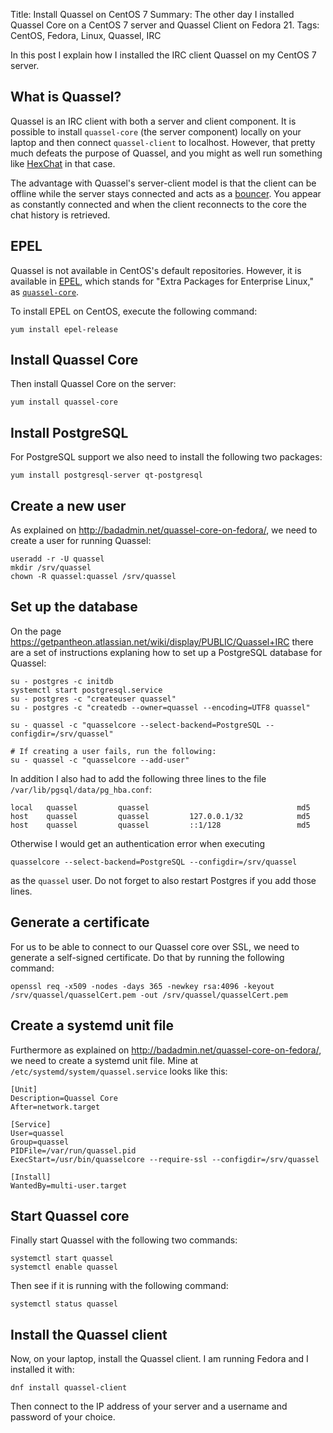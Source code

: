 Title: Install Quassel on CentOS 7
Summary: The other day I installed Quassel Core on a CentOS 7 server and Quassel Client on Fedora 21.
Tags: CentOS, Fedora, Linux, Quassel, IRC

In this post I explain how I installed the IRC client Quassel on my CentOS 7
server.

## What is Quassel?

Quassel is an IRC client with both a server and client component. It is
possible to install `quassel-core` (the server component) locally on your
laptop and then connect `quassel-client` to localhost. However, that pretty
much defeats the purpose of Quassel, and you might as well run something like
[HexChat](https://hexchat.github.io/) in that case.

The advantage with Quassel's server-client model is that the client can be
offline while the server stays connected and acts as a
[bouncer](http://en.wikipedia.org/wiki/BNC_(software)#IRC). You appear as
constantly connected and when the client reconnects to the core the chat
history is retrieved.

## EPEL

Quassel is not available in CentOS's default repositories. However, it is
available in [EPEL](https://fedoraproject.org/wiki/EPEL),
which stands for "Extra Packages for Enterprise Linux," as
[`quassel-core`](http://dl.fedoraproject.org/pub/epel/7/x86_64/repoview/quassel-core.html).

To install EPEL on CentOS, execute the following command:

    yum install epel-release

## Install Quassel Core

Then install Quassel Core on the server:

    yum install quassel-core

## Install PostgreSQL

For PostgreSQL support we also need to install the following two packages:

    yum install postgresql-server qt-postgresql

## Create a new user

As explained on <http://badadmin.net/quassel-core-on-fedora/>, we need to
create a user for running Quassel:

    useradd -r -U quassel
    mkdir /srv/quassel
    chown -R quassel:quassel /srv/quassel

## Set up the database

On the page <https://getpantheon.atlassian.net/wiki/display/PUBLIC/Quassel+IRC>
there are a set of instructions explaning how to set up a PostgreSQL database
for Quassel:

    su - postgres -c initdb
    systemctl start postgresql.service
    su - postgres -c "createuser quassel"
    su - postgres -c "createdb --owner=quassel --encoding=UTF8 quassel"

    su - quassel -c "quasselcore --select-backend=PostgreSQL --configdir=/srv/quassel"

    # If creating a user fails, run the following:
    su - quassel -c "quasselcore --add-user"

In addition I also had to add the following three lines to the file
`/var/lib/pgsql/data/pg_hba.conf`:

    local   quassel         quassel                                 md5
    host    quassel         quassel         127.0.0.1/32            md5
    host    quassel         quassel         ::1/128                 md5

Otherwise I would get an authentication error when executing

    quasselcore --select-backend=PostgreSQL --configdir=/srv/quassel

as the `quassel` user. Do not forget to also restart Postgres if you add those
lines.

## Generate a certificate

For us to be able to connect to our Quassel core over SSL, we need to generate
a self-signed certificate. Do that by running the following command:

    openssl req -x509 -nodes -days 365 -newkey rsa:4096 -keyout /srv/quassel/quasselCert.pem -out /srv/quassel/quasselCert.pem

## Create a systemd unit file

Furthermore as explained on <http://badadmin.net/quassel-core-on-fedora/>, we
need to create a systemd unit file. Mine at
`/etc/systemd/system/quassel.service` looks like this:

    [Unit]
    Description=Quassel Core
    After=network.target

    [Service]
    User=quassel
    Group=quassel
    PIDFile=/var/run/quassel.pid
    ExecStart=/usr/bin/quasselcore --require-ssl --configdir=/srv/quassel

    [Install]
    WantedBy=multi-user.target

## Start Quassel core

Finally start Quassel with the following two commands:

    systemctl start quassel
    systemctl enable quassel

Then see if it is running with the following command:

    systemctl status quassel

## Install the Quassel client

Now, on your laptop, install the Quassel client. I am running Fedora and I
installed it with:

    dnf install quassel-client

Then connect to the IP address of your server and a username and password of
your choice.
